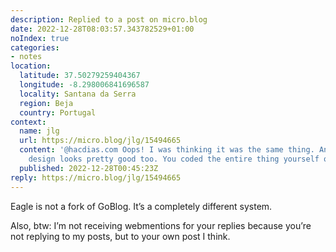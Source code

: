 ```yaml
---
description: Replied to a post on micro.blog
date: 2022-12-28T08:03:57.343782529+01:00
noIndex: true
categories:
- notes
location:
  latitude: 37.50279259404367
  longitude: -8.298006841696587
  locality: Santana da Serra
  region: Beja
  country: Portugal
context:
  name: jlg
  url: https://micro.blog/jlg/15494665
  content: '@hacdias.com Oops! I was thinking it was the same thing. And your template
    design looks pretty good too. You coded the entire thing yourself or forked something?'
  published: 2022-12-28T00:45:23Z
reply: https://micro.blog/jlg/15494665
---
```


Eagle is not a fork of GoBlog. It’s a completely different system.

Also, btw: I’m not receiving webmentions for your replies because you’re not replying to my posts, but to your own post I think.
